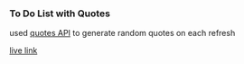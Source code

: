 ### To Do List with Quotes

used [quotes API](https://type.fit/api/quotes) to generate random quotes on each refresh

[live link](https://crework-assignments.vercel.app/week7/index.html)
